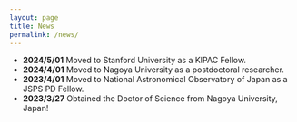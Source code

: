 ```yaml
---
layout: page
title: News
permalink: /news/
---
```


<!-- {% include news.liquid %} -->
<!-- ### Recent Updates -->
- **2024/5/01** Moved to Stanford University as a KIPAC Fellow.
- **2024/4/01** Moved to Nagoya University as a postdoctoral researcher.
- **2023/4/01** Moved to National Astronomical Observatory of Japan as a JSPS PD Fellow.
- **2023/3/27** Obtained the Doctor of Science from Nagoya University, Japan!